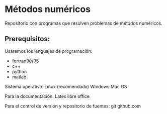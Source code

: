 # Métodos numéricos

Repositorio con programas que resulven problemas de métodos numéricos.


## Prerequisitos:
Usaremos los lenguajes de programación:
   * fortran90/95
   * c++
   * python
   * matlab

Sistema operativo:
    Linux (recomendado)
    Windows
    Mac OS

Para la documentación:
    Latex
    libre office

Para el control de versión y repositorio de fuentes:
    git
    github.com
